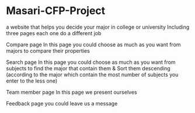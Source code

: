 # Masari-CFP-Project
a website that helps you decide your major in college or university Including three pages each one do a different job


Compare page
In this page you could choose as much as you want from majors to compare their properties

Search page
In this page you could choose as much as you want from subjects to find the major that contain them & Sort them descending (according to the major which contain the most number of subjects you enter to the less one)

Team member page
In this page we present ourselves

Feedback page
you could leave us a message
